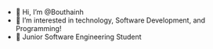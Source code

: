- 👋 Hi, I’m @Bouthainh
- 👀 I’m interested in technology, Software Development, and Programming!
- 🌱 Junior Software Engineering Student 

<!---
Bouthainh/Bouthainh is a ✨ special ✨ repository because its `README.md` (this file) appears on your GitHub profile.
You can click the Preview link to take a look at your changes.
--->
